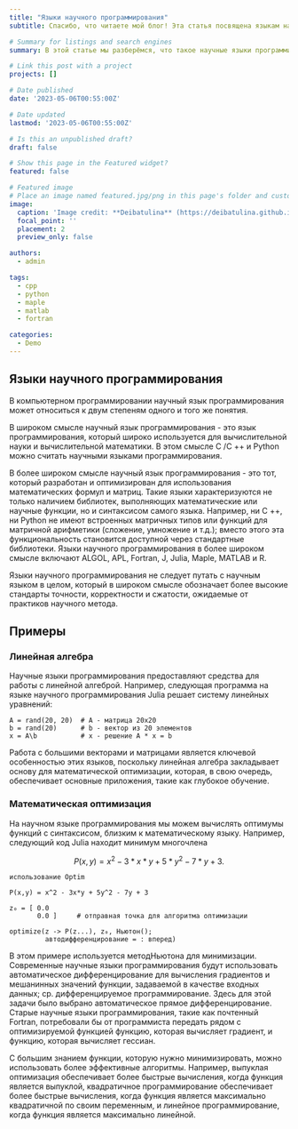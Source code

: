 ```yaml
---
title: "Языки научного программирования"
subtitle: Спасибо, что читаете мой блог! Эта статья посвящена языкам научного программирования.

# Summary for listings and search engines
summary: В этой статье мы разберёмся, что такое научные языки программирования, в каких сферах они применяются и каково их назначение.

# Link this post with a project
projects: []

# Date published
date: '2023-05-06T00:55:00Z'

# Date updated
lastmod: '2023-05-06T00:55:00Z'

# Is this an unpublished draft?
draft: false

# Show this page in the Featured widget?
featured: false

# Featured image
# Place an image named featured.jpg/png in this page's folder and customize its options here.
image:
  caption: 'Image credit: **Deibatulina** (https://deibatulina.github.io)'
  focal_point: ''
  placement: 2
  preview_only: false

authors:
  - admin

tags:
  - cpp
  - python
  - maple
  - matlab
  - fortran

categories:
  - Demo
---
```


## Языки научного программирования

  В компьютерном программировании научный язык программирования может относиться к двум степеням одного и того же понятия.

  В широком смысле научный язык программирования - это язык программирования, который широко используется для вычислительной науки и вычислительной математики. В этом смысле C /C ++ и Python можно считать научными языками программирования.

  В более широком смысле научный язык программирования - это тот, который разработан и оптимизирован для использования математических формул и матриц. Такие языки характеризуются не только наличием библиотек, выполняющих математические или научные функции, но и синтаксисом самого языка. Например, ни C ++, ни Python не имеют встроенных матричных типов или функций для матричной арифметики (сложение, умножение и т.д.); вместо этого эта функциональность становится доступной через стандартные библиотеки. Языки научного программирования в более широком смысле включают ALGOL, APL, Fortran, J, Julia, Maple, MATLAB и R.

  Языки научного программирования не следует путать с научным языком в целом, который в широком смысле обозначает более высокие стандарты точности, корректности и сжатости, ожидаемые от практиков научного метода.

## Примеры

### Линейная алгебра

  Научные языки программирования предоставляют средства для работы с линейной алгеброй. Например, следующая программа на языке научного программирования Julia решает систему линейных уравнений:

```
A = rand(20, 20)  # A - матрица 20x20
b = rand(20)      # b - вектор из 20 элементов
x = A\b           # x - решение A * x = b
```

  Работа с большими векторами и матрицами является ключевой особенностью этих языков, поскольку линейная алгебра закладывает основу для математической оптимизации, которая, в свою очередь, обеспечивает основные приложения, такие как глубокое обучение.
  
### Математическая оптимизация

  На научном языке программирования мы можем вычислять оптимумы функций с синтаксисом, близким к математическому языку. Например, следующий код Julia находит минимум многочлена 

$$ P(x,y)=x^2-3*x*y+5*y^2-7*y+3. $$

```
использование Optim

P(x,y) = x^2 - 3x*y + 5y^2 - 7y + 3

z₀ = [ 0.0
       0.0 ]     # отправная точка для алгоритма оптимизации

optimize(z -> P(z...), z₀, Ньютон();
         автодифференцирование = : вперед)
```

  В этом примере используется методНьютона для минимизации. Современные научные языки программирования будут использовать автоматическое дифференцирование для вычисления градиентов и мешанинных значений функции, задаваемой в качестве входных данных; ср. дифференцируемое программирование. Здесь для этой задачи было выбрано автоматическое прямое дифференцирование. Старые научные языки программирования, такие как почтенный Fortran, потребовали бы от программиста передать рядом с оптимизируемой функцией функцию, которая вычисляет градиент, и функцию, которая вычисляет гессиан.

  С большим знанием функции, которую нужно минимизировать, можно использовать более эффективные алгоритмы. Например, выпуклая оптимизация обеспечивает более быстрые вычисления, когда функция является выпуклой, квадратичное программирование обеспечивает более быстрые вычисления, когда функция является максимально квадратичной по своим переменным, и линейное программирование, когда функция является максимально линейной.
